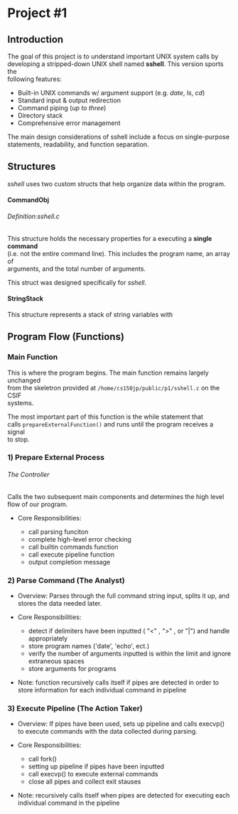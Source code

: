 # Project #1

## Introduction

The goal of this project is to understand important UNIX system calls by  
developing a stripped-down UNIX shell named **sshell**. This version sports the  
following features:

- Built-in UNIX commands w/ argument support (e.g. *date*, *ls*, *cd*)
- Standard input & output redirection
- Command piping (*up to three*)
- Directory stack
- Comprehensive error management

The main design considerations of sshell include a focus on single-purpose  
statements, readability, and function separation.

## Structures

*sshell* uses two custom structs that help organize data within the program.  

#### CommandObj
###### Definition:sshell.c
This structure holds the necessary properties for a executing a **single command**  
(i.e. not the entire command line). This includes the program name, an array of  
arguments, and the total number of arguments.  

This struct was designed specifically for *sshell*.

#### StringStack
This structure represents a stack of string variables with 

## Program Flow (Functions)

### Main Function

This is where the program begins. The main function remains largely unchanged  
from the skeletron provided at `/home/cs150jp/public/p1/sshell.c` on the CSIF  
systems.  

The most important part of this function is the while statement that  
calls `prepareExternalFunction()` and runs until the program receives a signal  
to stop.

### 1) Prepare External Process
###### The Controller

Calls the two subsequent main components and determines the high level flow of our program. 

- Core Responsibilities:

    - call parsing funciton
    - complete high-level error checking
    - call builtin commands function
    - call execute pipeline function
    - output completion message
 
### 2) Parse Command (The Analyst)

- Overview: Parses through the full command string input, splits it up, and stores the data needed later.

- Core Responsibilities:

    - detect if delimiters have been inputted ( "<" , ">" , or "|") and handle appropriately
    - store program names ('date', 'echo', ect.)
    - verify the number of arguments inputted is within the limit and ignore extraneous spaces
    - store arguments for programs

- Note: function recursively calls itself if pipes are detected in order to store information for each individual command in pipeline

### 3) Execute Pipeline (The Action Taker)

- Overview: If pipes have been used, sets up pipeline and calls execvp() to execute commands with the data collected during parsing.

- Core Responsibilities:

    - call fork()
    - setting up pipeline if pipes have been inputted
    - call execvp() to execute external commands
    - close all pipes and collect exit stauses

- Note: recursively calls itself when pipes are detected for executing each individual command in the pipeline